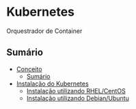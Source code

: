 # Kubernetes 
Orquestrador de Container

## Sumário

<!-- TOC -->
- [Conceito](#conceito)
  - [Sumário](#sumário)
- [Instalação do Kubernetes](#instalação-do-kubernetes)
  - [Instalação utilizando RHEL/CentOS](#instalação-utilizando-RHEL/CentOS)
  - [Instalação utilizando Debian/Ubuntu](#instalação-utilizando-Debian/Ubuntu)

<!-- TOC -->

